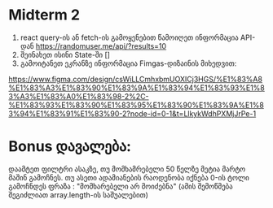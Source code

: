 # Midterm 2

1. react query-ის ან fetch-ის გამოყენებით წამოიღეთ ინფორმაცია API-დან https://randomuser.me/api/?results=10
2. შეინახეთ ისინი State-ში []
3. გამოიტანეთ ეკრანზე ინფორმაცია Fimgas-დიზაინის მიხედვით:

https://www.figma.com/design/csWiLLCmhxbmUOXICj3HGS/%E1%83%A8%E1%83%A3%E1%83%90%E1%83%9A%E1%83%94%E1%83%93%E1%83%A3%E1%83%A0%E1%83%98-2%2C-%E1%83%93%E1%83%90%E1%83%95%E1%83%90%E1%83%9A%E1%83%94%E1%83%91%E1%83%90-2?node-id=0-1&t=LlkykWdhPXMjJrPe-1

<!--  -->
<!--  -->

# Bonus დავალება:

დაამტეთ ფილტრი ასაკზე, თუ მომხამრებელი 50 წელზე მეტია მარტო მაშინ გამოჩნეს.
თუ ასეთი ადამიანების რაოდენობა იქნება 0-ის ტოლი გამოჩნდეს ფრაზა : "მომხარებელი არ მოიძებნა"
(ამის შემოწმება შეგიძლიათ array.length-ის საშუალებით)
